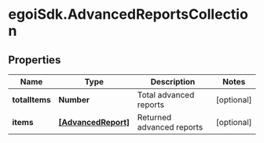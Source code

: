 # egoiSdk.AdvancedReportsCollection

## Properties
Name | Type | Description | Notes
------------ | ------------- | ------------- | -------------
**totalItems** | **Number** | Total advanced reports | [optional] 
**items** | [**[AdvancedReport]**](AdvancedReport.md) | Returned advanced reports | [optional] 


